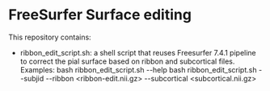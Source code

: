 # FreeSurfer Surface editing
This repository contains:
- ribbon_edit_script.sh: a shell script that reuses Freesurfer 7.4.1 pipeline to correct the pial surface based on ribbon and subcortical files.
  Examples:
  bash ribbon_edit_script.sh --help
  bash ribbon_edit_script.sh --subjid <subjid> --ribbon <ribbon-edit.nii.gz> --subcortical <subcortical.nii.gz>
